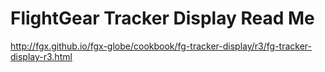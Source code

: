 FlightGear Tracker Display Read Me
===


<http://fgx.github.io/fgx-globe/cookbook/fg-tracker-display/r3/fg-tracker-display-r3.html>


